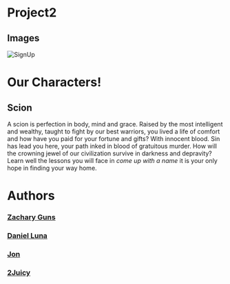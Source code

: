 # Project2













## Images
![SignUp](https://i.imgur.com/ZAWTTkc.jpg)

# Our Characters! 

## Scion

A scion is perfection in body, mind and grace. Raised by the most intelligent and wealthy, taught to fight by our best warriors, you lived a life of comfort and how have you paid for your fortune and gifts? With innocent blood. Sin has lead you here, your path inked in blood of gratuitous murder. How will the crowning jewel of our civilization survive in darkness and depravity? Learn well the lessons you will face in *come up with a name* it is your only hope in finding your way home.













# Authors

### [Zachary Guns](https://github.com/ZacharyGuns)

### [Daniel Luna](https://github.com/Lunad3)

### [Jon](https://github.com/jonjebo)

### [2Juicy](https://2juicy.github.io/PersonalPortfolio/)
